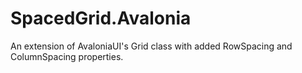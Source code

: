 # SpacedGrid.Avalonia
An extension of AvaloniaUI's Grid class with added RowSpacing and ColumnSpacing properties.
